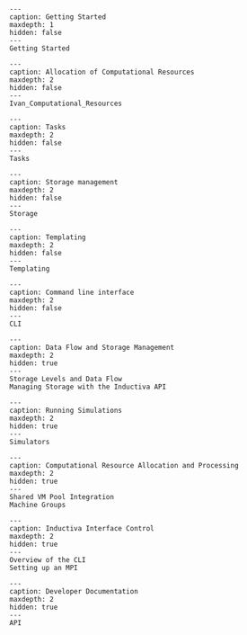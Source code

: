 
```{include} Home.md
```

```{toctree}
---
caption: Getting Started
maxdepth: 1
hidden: false
---
Getting Started
```


```{toctree}
---
caption: Allocation of Computational Resources
maxdepth: 2
hidden: false
---
Ivan_Computational_Resources
```

```{toctree}
---
caption: Tasks
maxdepth: 2
hidden: false
---
Tasks
```

```{toctree}
---
caption: Storage management
maxdepth: 2
hidden: false
---
Storage
```

```{toctree}
---
caption: Templating
maxdepth: 2
hidden: false
---
Templating
```

```{toctree}
---
caption: Command line interface
maxdepth: 2
hidden: false
---
CLI
```











```{toctree}
---
caption: Data Flow and Storage Management
maxdepth: 2
hidden: true
---
Storage Levels and Data Flow
Managing Storage with the Inductiva API
```

```{toctree}
---
caption: Running Simulations
maxdepth: 2
hidden: true
---
Simulators
```

```{toctree}
---
caption: Computational Resource Allocation and Processing
maxdepth: 2
hidden: true
---
Shared VM Pool Integration
Machine Groups
```

```{toctree}
---
caption: Inductiva Interface Control
maxdepth: 2
hidden: true
---
Overview of the CLI
Setting up an MPI
```

```{toctree}
---
caption: Developer Documentation
maxdepth: 2
hidden: true
---
API
```